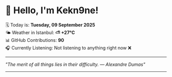 # 👋 Hello, I'm Kekn9ne!

🗓️ Today is: **Tuesday, 09 September 2025**  
🌤️ Weather in Istanbul: **⛅️  +27°C**  
📊 GitHub Contributions: **90**  
🎧 Currently Listening: Not listening to anything right now ❌

---

_"The merit of all things lies in their difficulty. — *Alexandre Dumas*"_

---
